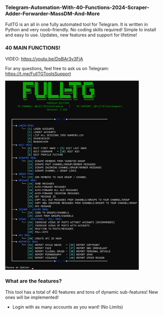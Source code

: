 ### Telegram-Automation-With-40-Functions-2024-Scraper-Adder-Forwarder-MassDM-And-More

FullTG is an all in one fully automated tool for Telegram. It is written in Python and very noob-friendly. No coding skills required! Simple to install and easy to use. Updates, new features and support for lifetime!
### 40 MAIN FUNCTIONS!

VIDEO: https://youtu.be/DpBAr3v3FjA

For any questions, feel free to ask us on Telegram: https://t.me/FullTGToolsSupport

<img src='FullTGMENU1153.png' width='430'>

### What are the features?
This tool has a total of 40 features and tons of dynamic sub-features! New ones will be implemented!

- Login with as many accounts as you want! (No Limits)

